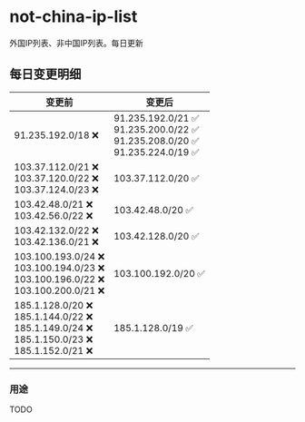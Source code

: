 # not-china-ip-list
外国IP列表、非中国IP列表。每日更新

每日变更明细
--------------------
|  变更前   | 变更后 |
|  ----  | ----  |
|  91.235.192.0/18 :x:  | 91.235.192.0/21 :white_check_mark: <br> 91.235.200.0/22 :white_check_mark: <br> 91.235.208.0/20 :white_check_mark: <br> 91.235.224.0/19 :white_check_mark: <br>  | 
|  103.37.112.0/21 :x: <br> 103.37.120.0/22 :x: <br> 103.37.124.0/23 :x: <br> | 103.37.112.0/20 :white_check_mark: | 
|  103.42.48.0/21 :x: <br> 103.42.56.0/22 :x: <br> | 103.42.48.0/20 :white_check_mark: | 
|  103.42.132.0/22 :x: <br> 103.42.136.0/21 :x: <br> | 103.42.128.0/20 :white_check_mark: | 
|  103.100.193.0/24 :x: <br> 103.100.194.0/23 :x: <br> 103.100.196.0/22 :x: <br> 103.100.200.0/21 :x: <br> | 103.100.192.0/20 :white_check_mark: | 
|  185.1.128.0/20 :x: <br> 185.1.144.0/22 :x: <br> 185.1.149.0/24 :x: <br> 185.1.150.0/23 :x: <br> 185.1.152.0/21 :x: <br> | 185.1.128.0/19 :white_check_mark: | 

--------------------
### 用途
TODO
